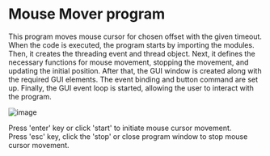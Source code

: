 # Mouse Mover program
This program moves mouse cursor for chosen offset with the given timeout. When the code is executed, the program starts by importing the modules. Then, it creates the threading event and thread object. Next, it defines the necessary functions for mouse movement, stopping the movement, and updating the initial position. After that, the GUI window is created along with the required GUI elements. The event binding and button command are set up. Finally, the GUI event loop is started, allowing the user to interact with the program.

![image](https://github.com/GatisKr/Mouse_Mover/assets/129754570/e03509a3-a984-47c7-ad6b-c9e30718bd55)

Press 'enter' key or click 'start' to initiate mouse cursor movement.  
Press 'esc' key, click the 'stop' or close program window to stop mouse cursor movement.
